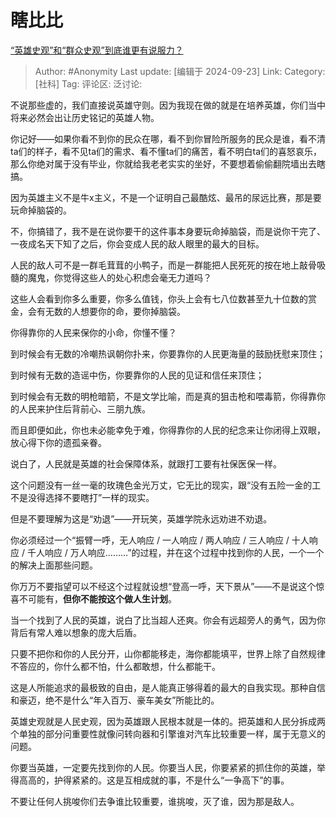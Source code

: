 # 瞎比比
[“英雄史观”和“群众史观”到底谁更有说服力？](https://www.zhihu.com/question/31197746/answer/3633002258)

> Author: #Anonymity
> Last update: [编辑于 2024-09-23]
> Link:
> Category: [社科]
> Tag: 
> 评论区:
> 泛讨论:

不说那些虚的，我们直接说英雄守则。因为我现在做的就是在培养英雄，你们当中将来必然会出让历史铭记的英雄人物。

你记好——如果你看不到你的民众在哪，看不到你冒险所服务的民众是谁，看不清ta们的样子，看不见ta们的需求、看不懂ta们的痛苦，看不明白ta们的喜怒哀乐，那么你绝对属于没有毕业，你就给我老老实实的坐好，不要想着偷偷翻院墙出去瞎搞。

因为英雄主义不是牛x主义，不是一个证明自己最酷炫、最吊的尿远比赛，那是要玩命掉脑袋的。

不，你搞错了，我不是在说你要干的这件事本身要玩命掉脑袋，而是说你干完了、一夜成名天下知了之后，你会变成人民的敌人眼里的最大的目标。

人民的敌人可不是一群毛茸茸的小鸭子，而是一群能把人民死死的按在地上敲骨吸髓的魔鬼，你觉得这些人的处心积虑会毫无力道吗？

这些人会看到你多么重要，你多么值钱，你头上会有七八位数甚至九十位数的赏金，会有无数的人想要你的命，要你掉脑袋。

你得靠你的人民来保你的小命，你懂不懂？

到时候会有无数的冷嘲热讽朝你扑来，你要靠你的人民更海量的鼓励抚慰来顶住；

到时候有无数的造谣中伤，你要靠你的人民的见证和信任来顶住；

到时候会有无数的明枪暗箭，不是文学比喻，而是真的狙击枪和喂毒箭，你得靠你的人民来护住后背前心、三朋九族。

而且即便如此，你也未必能幸免于难，你得靠你的人民的纪念来让你闭得上双眼，放心得下你的遗孤亲眷。

说白了，人民就是英雄的社会保障体系，就跟打工要有社保医保一样。

这个问题没有一丝一毫的玫瑰色金光万丈，它无比的现实，跟“没有五险一金的工不是没得选择不要瞎打”一样的现实。

但是不要理解为这是“劝退”——开玩笑，英雄学院永远劝进不劝退。

你必须经过一个“振臂一呼，无人响应 / 一人响应 / 两人响应 / 三人响应 / 十人响应 / 千人响应 / 万人响应………”的过程，并在这个过程中找到你的人民，一个一个的解决上面那些问题。

你万万不要指望可以不经这个过程就设想“登高一呼，天下景从”——不是说这个惊喜不可能有，**但你不能按这个做人生计划**。

当一个找到了人民的英雄，说白了比当超人还爽。你会有远超旁人的勇气，因为你背后有常人难以想象的庞大后盾。

只要不把你和你的人民分开，山你都能移走，海你都能填平，世界上除了自然规律不答应的，你什么都不怕，什么都敢想，什么都能干。

这是人所能追求的最极致的自由，是人能真正够得着的最大的自我实现。那种自信和豪迈，绝不是什么“年入百万、豪车美女”所能比的。

英雄史观就是人民史观，因为英雄跟人民根本就是一体的。把英雄和人民分拆成两个单独的部分问重要性就像问转向器和引擎谁对汽车比较重要一样，属于无意义的问题。

你要当英雄，一定要先找到你的人民。你要当人民，你要紧紧的抓住你的英雄，举得高高的，护得紧紧的。这是互相成就的事，不是什么“一争高下”的事。

不要让任何人挑唆你们去争谁比较重要，谁挑唆，灭了谁，因为那是敌人。